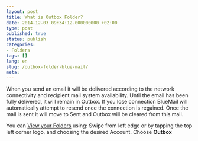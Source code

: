 ```yaml
---
layout: post
title: What is Outbox Folder?
date: 2014-12-03 09:34:12.000000000 +02:00
type: post
published: true
status: publish
categories:
- Folders
tags: []
lang: en
slug: /outbox-folder-blue-mail/
meta:
---
```


When you send an email it will be delivered according to the network connectivity and recipient mail system availability. Until the email has been fully delivered, it will remain in Outbox. If you lose connection BlueMail will automatically attempt to resend once the connection is regained. Once the mail is sent it will move to Sent and Outbox will be cleared from this mail.

You can [View your Folders](/navigate-between-folders/) using: Swipe from left edge or by tapping the top left corner logo, and choosing the desired Account. Choose **Outbox**